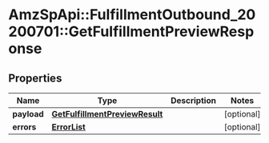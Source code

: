# AmzSpApi::FulfillmentOutbound_20200701::GetFulfillmentPreviewResponse

## Properties
Name | Type | Description | Notes
------------ | ------------- | ------------- | -------------
**payload** | [**GetFulfillmentPreviewResult**](GetFulfillmentPreviewResult.md) |  | [optional] 
**errors** | [**ErrorList**](ErrorList.md) |  | [optional] 

